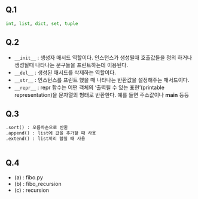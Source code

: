 ## Q.1

```python
int, list, dict, set, tuple
```



## Q.2

- ``__init__`` : 생성자 매서드 역할이다. 인스턴스가 생성될때 호출값들을 정의 하거나 생성될때 나타나는 문구들을 프린트하는데 이용된다. 
- ``__del__`` : 생성된 매서드를 삭제하는 역할이다. 
- ``__str__`` : 인스턴스를 프린트 했을 때 나타나는 반환값을 설정해주는 매서드이다. 
- ``__repr__`` : repr 함수는 어떤 객체의 ‘출력될 수 있는 표현’(printable representation)을 문자열의 형태로 반환한다. 예를 들면 주소값이나 __main__ 등등

## Q.3

```python
.sort() : 오름차순으로 반환
.append() : list에 값을 추가할 때 사용
.extend() : list끼리 합칠 때 사용
   
```



## Q.4

- (a) : fibo.py
- (b) : fibo_recursion
- (c) : recursion

​		